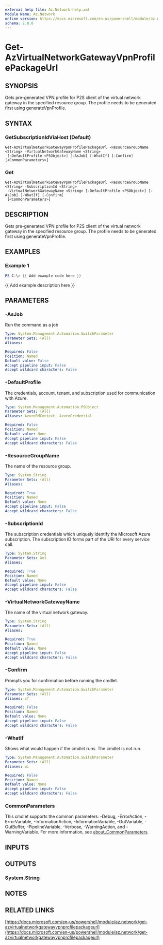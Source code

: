 ```yaml
---
external help file: Az.Network-help.xml
Module Name: Az.Network
online version: https://docs.microsoft.com/en-us/powershell/module/az.network/get-azvirtualnetworkgatewayvpnprofilepackageurl
schema: 2.0.0
---
```


# Get-AzVirtualNetworkGatewayVpnProfilePackageUrl

## SYNOPSIS
Gets pre-generated VPN profile for P2S client of the virtual network gateway in the specified resource group.
The profile needs to be generated first using generateVpnProfile.

## SYNTAX

### GetSubscriptionIdViaHost (Default)
```
Get-AzVirtualNetworkGatewayVpnProfilePackageUrl -ResourceGroupName <String> -VirtualNetworkGatewayName <String>
 [-DefaultProfile <PSObject>] [-AsJob] [-WhatIf] [-Confirm] [<CommonParameters>]
```

### Get
```
Get-AzVirtualNetworkGatewayVpnProfilePackageUrl -ResourceGroupName <String> -SubscriptionId <String>
 -VirtualNetworkGatewayName <String> [-DefaultProfile <PSObject>] [-AsJob] [-WhatIf] [-Confirm]
 [<CommonParameters>]
```

## DESCRIPTION
Gets pre-generated VPN profile for P2S client of the virtual network gateway in the specified resource group.
The profile needs to be generated first using generateVpnProfile.

## EXAMPLES

### Example 1
```powershell
PS C:\> {{ Add example code here }}
```

{{ Add example description here }}

## PARAMETERS

### -AsJob
Run the command as a job

```yaml
Type: System.Management.Automation.SwitchParameter
Parameter Sets: (All)
Aliases:

Required: False
Position: Named
Default value: False
Accept pipeline input: False
Accept wildcard characters: False
```

### -DefaultProfile
The credentials, account, tenant, and subscription used for communication with Azure.

```yaml
Type: System.Management.Automation.PSObject
Parameter Sets: (All)
Aliases: AzureRMContext, AzureCredential

Required: False
Position: Named
Default value: None
Accept pipeline input: False
Accept wildcard characters: False
```

### -ResourceGroupName
The name of the resource group.

```yaml
Type: System.String
Parameter Sets: (All)
Aliases:

Required: True
Position: Named
Default value: None
Accept pipeline input: False
Accept wildcard characters: False
```

### -SubscriptionId
The subscription credentials which uniquely identify the Microsoft Azure subscription.
The subscription ID forms part of the URI for every service call.

```yaml
Type: System.String
Parameter Sets: Get
Aliases:

Required: True
Position: Named
Default value: None
Accept pipeline input: False
Accept wildcard characters: False
```

### -VirtualNetworkGatewayName
The name of the virtual network gateway.

```yaml
Type: System.String
Parameter Sets: (All)
Aliases:

Required: True
Position: Named
Default value: None
Accept pipeline input: False
Accept wildcard characters: False
```

### -Confirm
Prompts you for confirmation before running the cmdlet.

```yaml
Type: System.Management.Automation.SwitchParameter
Parameter Sets: (All)
Aliases: cf

Required: False
Position: Named
Default value: None
Accept pipeline input: False
Accept wildcard characters: False
```

### -WhatIf
Shows what would happen if the cmdlet runs.
The cmdlet is not run.

```yaml
Type: System.Management.Automation.SwitchParameter
Parameter Sets: (All)
Aliases: wi

Required: False
Position: Named
Default value: None
Accept pipeline input: False
Accept wildcard characters: False
```

### CommonParameters
This cmdlet supports the common parameters: -Debug, -ErrorAction, -ErrorVariable, -InformationAction, -InformationVariable, -OutVariable, -OutBuffer, -PipelineVariable, -Verbose, -WarningAction, and -WarningVariable. For more information, see [about_CommonParameters](http://go.microsoft.com/fwlink/?LinkID=113216).

## INPUTS

## OUTPUTS

### System.String
## NOTES

## RELATED LINKS

[https://docs.microsoft.com/en-us/powershell/module/az.network/get-azvirtualnetworkgatewayvpnprofilepackageurl](https://docs.microsoft.com/en-us/powershell/module/az.network/get-azvirtualnetworkgatewayvpnprofilepackageurl)

